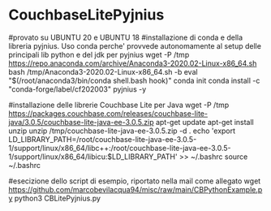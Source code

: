 # CouchbaseLitePyjnius

#provato su UBUNTU 20 e UBUNTU 18
#installazione di conda e della libreria pyjnius. Uso conda perche' provvede autonomamente al setup delle principali lib python e del jdk per pyjnius
wget -P /tmp https://repo.anaconda.com/archive/Anaconda3-2020.02-Linux-x86_64.sh
bash /tmp/Anaconda3-2020.02-Linux-x86_64.sh -b
eval "$(/root/anaconda3/bin/conda shell.bash hook)"
conda init
conda install -c "conda-forge/label/cf202003" pyjnius -y

#installazione delle librerie Couchbase Lite per Java
wget -P /tmp https://packages.couchbase.com/releases/couchbase-lite-java/3.0.5/couchbase-lite-java-ee-3.0.5.zip
apt-get update
apt-get install unzip
unzip /tmp/couchbase-lite-java-ee-3.0.5.zip -d .
echo 'export LD_LIBRARY_PATH=/root/couchbase-lite-java-ee-3.0.5-1/support/linux/x86_64/libc++:/root/couchbase-lite-java-ee-3.0.5-1/support/linux/x86_64/libicu:$LD_LIBRARY_PATH' >> ~/.bashrc
source ~/.bashrc

#esecizione dello script di esempio, riportato nella mail come allegato
wget https://github.com/marcobevilacqua94/misc/raw/main/CBPythonExample.py
python3 CBLitePyjnius.py
